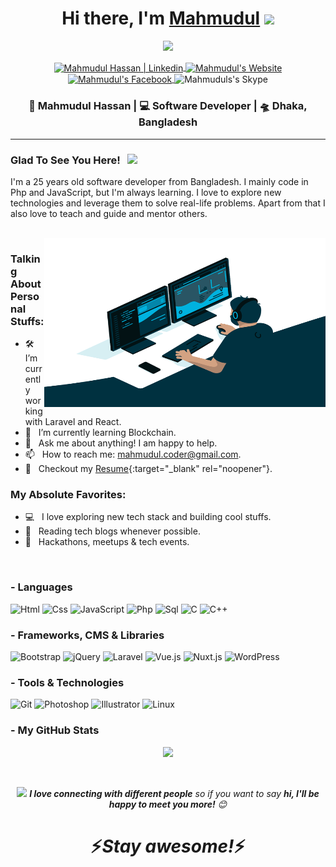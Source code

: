 <div align="center">
   <h1>Hi there, I'm <a href="https://mahmudulhassan.me">Mahmudul</a> <img src="https://media.giphy.com/media/hvRJCLFzcasrR4ia7z/giphy.gif" width="25px"> </h1>
   <img src="https://pronoun.cyou/x/y?subject=He&object=Him&height=20"> 
</div>

<p align='center'>
<a href="https://www.linkedin.com/in/promahmudul/">
  <img align="center" alt="Mahmudul Hassan | Linkedin" src="https://img.shields.io/badge/-LinkedIn-0e76a8?style=flat-square&logo=Linkedin&logoColor=white" />
</a>
<a href="https://mahmudulhassan.me/">
  <img align="center" alt="Mahmudul's Website" src="https://img.shields.io/badge/Website-3b5998?style=flat-square&logo=google-chrome&logoColor=white" />
</a>
<a href="https://facebook.com/ProMahmudul">
  <img align="center" alt="Mahmudul's Facebook" src="https://img.shields.io/badge/Facebook-0D88F0?style=flat-square&logo=facebook&logoColor=white" />
</a>
<img align="center" alt="Mahmuduls's Skype" src="https://img.shields.io/badge/engrhassan7-0094E1?style=flat-square&logo=skype&logoColor=white" />
 </p>


<div align="center">
<h3>👨‍ Mahmudul Hassan | 💻 Software Developer | 🛸 Dhaka, Bangladesh</h3>
</div>

<hr>

### Glad To See You Here! &nbsp; ![](https://visitor-badge.glitch.me/badge?page_id=ProMahmudul&style=flat-square&color=0088cc)

I'm a 25 years old software developer from Bangladesh. I mainly code in Php and JavaScript, but I'm always learning. I love to explore new technologies and leverage them to solve real-life problems. Apart from that I also love to teach and guide and mentor others.

<br />
<img align="right" height="270px" width="450px" alt="GIF" src="https://raw.githubusercontent.com/ProMahmudul/ProMahmudul/main/code.gif" />

### Talking About Personal Stuffs:

- 🛠 &nbsp; I’m currently working with Laravel and React.
- 🚀 &nbsp; I’m currently learning Blockchain.
- 💬 &nbsp; Ask me about anything! I am happy to help.
- 📫 &nbsp; How to reach me: mahmudul.coder@gmail.com.
- 📝 &nbsp; Checkout my [Resume](https://drive.google.com/file/d/11A2QJRVa0gZZBeL4gdBGSKOryrF846dX/view){:target="_blank" rel="noopener"}.

### My Absolute Favorites:

- 💻 &nbsp; I love exploring new tech stack and building cool stuffs.
- 📰 &nbsp; Reading tech blogs whenever possible.
- 🍕 &nbsp; Hackathons, meetups & tech events.


<br />

### - Languages
![Html](https://img.shields.io/badge/-Html-000?&logo=html5&logoColor=fff)
![Css](https://img.shields.io/badge/-Css-000?&logo=Css3&logoColor=fff)
![JavaScript](https://img.shields.io/badge/-JavaScript-000?&logo=JavaScript&logoColor=fff)
![Php](https://img.shields.io/badge/-Php-000?&logo=php&logoColor=fff)
![Sql](https://img.shields.io/badge/-SQL-000?&logo=mysql&logoColor=fff)
![C](https://img.shields.io/badge/-C-000?&logo=c&logoColor=fff)
![C++](https://img.shields.io/badge/-C++-000?&logo=c%2b%2b&logoColor=fff)

### - Frameworks, CMS & Libraries
![Bootstrap](https://img.shields.io/badge/-Bootstrap-000?&logo=Bootstrap&logoColor=fff)
![jQuery](https://img.shields.io/badge/-jQuery-000?&logo=jQuery&logoColor=fff)
![Laravel](https://img.shields.io/badge/-Laravel-000?&logo=Laravel&logoColor=fff)
![Vue.js](https://img.shields.io/badge/-Vue.js-000?&logo=Vue.js&logoColor=fff)
![Nuxt.js](https://img.shields.io/badge/-Nuxt.js-000?&logo=Nuxt.js&logoColor=fff)
![WordPress](https://img.shields.io/badge/-WordPress-000?&logo=WordPress&logoColor=fff)

### - Tools & Technologies
![Git](https://img.shields.io/badge/-Git-000?&logo=Git&logoColor=fff)
![Photoshop](https://img.shields.io/badge/-Adobe&nbsp;Photoshop-000?&logo=Adobe-Photoshop&logoColor=fff)
![Illustrator](https://img.shields.io/badge/-Adobe&nbsp;Illustrator-000?&logo=Adobe-illustrator&logoColor=fff)
![Linux](https://img.shields.io/badge/-Linux-000?&logo=Linux&logoColor=fff)



### - My GitHub Stats

<p align="center" >
<a href="https://github.com/promahmudul/github-readme-stats"> 
    <img  src="https://github-readme-stats.vercel.app/api?username=ProMahmudul&&show_icons=true&theme=radical"/>
  </a>
</p>

<br>

<p align="center" >
<img src="https://media.giphy.com/media/LnQjpWaON8nhr21vNW/giphy.gif" width="60"> <em><b>I love connecting with different people</b> so if you want to say <b>hi, I'll be happy to meet you more!</b> 😊</em>
</p>
<h1 align='center'>⚡️<i>Stay awesome!</i>⚡️</h1>
